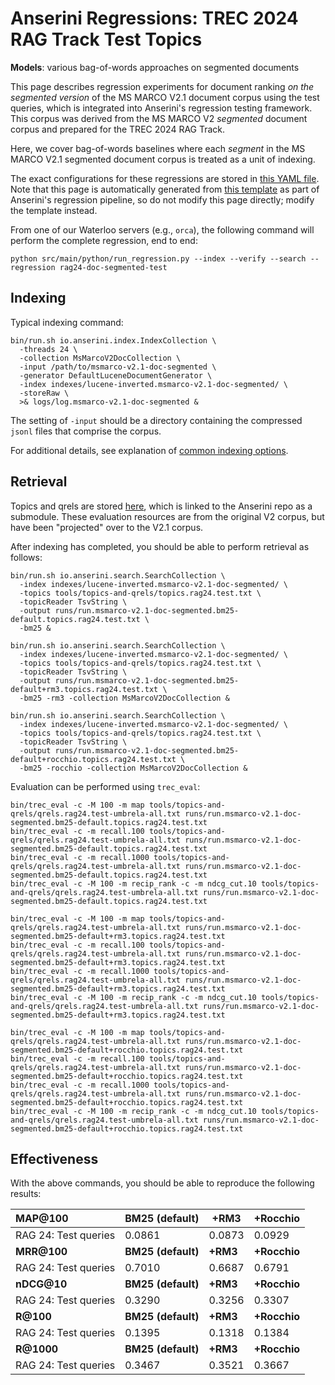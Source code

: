 # Anserini Regressions: TREC 2024 RAG Track Test Topics

**Models**: various bag-of-words approaches on segmented documents

This page describes regression experiments for document ranking _on the segmented version_ of the MS MARCO V2.1 document corpus using the test queries, which is integrated into Anserini's regression testing framework.
This corpus was derived from the MS MARCO V2 _segmented_ document corpus and prepared for the TREC 2024 RAG Track.

Here, we cover bag-of-words baselines where each _segment_ in the MS MARCO V2.1 segmented document corpus is treated as a unit of indexing.

The exact configurations for these regressions are stored in [this YAML file](../../src/main/resources/regression/rag24-doc-segmented-test.yaml).
Note that this page is automatically generated from [this template](../../src/main/resources/docgen/templates/rag24-doc-segmented-test.template) as part of Anserini's regression pipeline, so do not modify this page directly; modify the template instead.

From one of our Waterloo servers (e.g., `orca`), the following command will perform the complete regression, end to end:

```
python src/main/python/run_regression.py --index --verify --search --regression rag24-doc-segmented-test
```

## Indexing

Typical indexing command:

```
bin/run.sh io.anserini.index.IndexCollection \
  -threads 24 \
  -collection MsMarcoV2DocCollection \
  -input /path/to/msmarco-v2.1-doc-segmented \
  -generator DefaultLuceneDocumentGenerator \
  -index indexes/lucene-inverted.msmarco-v2.1-doc-segmented/ \
  -storeRaw \
  >& logs/log.msmarco-v2.1-doc-segmented &
```

The setting of `-input` should be a directory containing the compressed `jsonl` files that comprise the corpus.

For additional details, see explanation of [common indexing options](../../docs/common-indexing-options.md).

## Retrieval

Topics and qrels are stored [here](https://github.com/castorini/anserini-tools/tree/master/topics-and-qrels), which is linked to the Anserini repo as a submodule.
These evaluation resources are from the original V2 corpus, but have been "projected" over to the V2.1 corpus.

After indexing has completed, you should be able to perform retrieval as follows:

```
bin/run.sh io.anserini.search.SearchCollection \
  -index indexes/lucene-inverted.msmarco-v2.1-doc-segmented/ \
  -topics tools/topics-and-qrels/topics.rag24.test.txt \
  -topicReader TsvString \
  -output runs/run.msmarco-v2.1-doc-segmented.bm25-default.topics.rag24.test.txt \
  -bm25 &

bin/run.sh io.anserini.search.SearchCollection \
  -index indexes/lucene-inverted.msmarco-v2.1-doc-segmented/ \
  -topics tools/topics-and-qrels/topics.rag24.test.txt \
  -topicReader TsvString \
  -output runs/run.msmarco-v2.1-doc-segmented.bm25-default+rm3.topics.rag24.test.txt \
  -bm25 -rm3 -collection MsMarcoV2DocCollection &

bin/run.sh io.anserini.search.SearchCollection \
  -index indexes/lucene-inverted.msmarco-v2.1-doc-segmented/ \
  -topics tools/topics-and-qrels/topics.rag24.test.txt \
  -topicReader TsvString \
  -output runs/run.msmarco-v2.1-doc-segmented.bm25-default+rocchio.topics.rag24.test.txt \
  -bm25 -rocchio -collection MsMarcoV2DocCollection &
```

Evaluation can be performed using `trec_eval`:

```
bin/trec_eval -c -M 100 -m map tools/topics-and-qrels/qrels.rag24.test-umbrela-all.txt runs/run.msmarco-v2.1-doc-segmented.bm25-default.topics.rag24.test.txt
bin/trec_eval -c -m recall.100 tools/topics-and-qrels/qrels.rag24.test-umbrela-all.txt runs/run.msmarco-v2.1-doc-segmented.bm25-default.topics.rag24.test.txt
bin/trec_eval -c -m recall.1000 tools/topics-and-qrels/qrels.rag24.test-umbrela-all.txt runs/run.msmarco-v2.1-doc-segmented.bm25-default.topics.rag24.test.txt
bin/trec_eval -c -M 100 -m recip_rank -c -m ndcg_cut.10 tools/topics-and-qrels/qrels.rag24.test-umbrela-all.txt runs/run.msmarco-v2.1-doc-segmented.bm25-default.topics.rag24.test.txt

bin/trec_eval -c -M 100 -m map tools/topics-and-qrels/qrels.rag24.test-umbrela-all.txt runs/run.msmarco-v2.1-doc-segmented.bm25-default+rm3.topics.rag24.test.txt
bin/trec_eval -c -m recall.100 tools/topics-and-qrels/qrels.rag24.test-umbrela-all.txt runs/run.msmarco-v2.1-doc-segmented.bm25-default+rm3.topics.rag24.test.txt
bin/trec_eval -c -m recall.1000 tools/topics-and-qrels/qrels.rag24.test-umbrela-all.txt runs/run.msmarco-v2.1-doc-segmented.bm25-default+rm3.topics.rag24.test.txt
bin/trec_eval -c -M 100 -m recip_rank -c -m ndcg_cut.10 tools/topics-and-qrels/qrels.rag24.test-umbrela-all.txt runs/run.msmarco-v2.1-doc-segmented.bm25-default+rm3.topics.rag24.test.txt

bin/trec_eval -c -M 100 -m map tools/topics-and-qrels/qrels.rag24.test-umbrela-all.txt runs/run.msmarco-v2.1-doc-segmented.bm25-default+rocchio.topics.rag24.test.txt
bin/trec_eval -c -m recall.100 tools/topics-and-qrels/qrels.rag24.test-umbrela-all.txt runs/run.msmarco-v2.1-doc-segmented.bm25-default+rocchio.topics.rag24.test.txt
bin/trec_eval -c -m recall.1000 tools/topics-and-qrels/qrels.rag24.test-umbrela-all.txt runs/run.msmarco-v2.1-doc-segmented.bm25-default+rocchio.topics.rag24.test.txt
bin/trec_eval -c -M 100 -m recip_rank -c -m ndcg_cut.10 tools/topics-and-qrels/qrels.rag24.test-umbrela-all.txt runs/run.msmarco-v2.1-doc-segmented.bm25-default+rocchio.topics.rag24.test.txt
```

## Effectiveness

With the above commands, you should be able to reproduce the following results:

| **MAP@100**                                                                                                  | **BM25 (default)**| **+RM3**  | **+Rocchio**|
|:-------------------------------------------------------------------------------------------------------------|-----------|-----------|-----------|
| RAG 24: Test queries                                                                                         | 0.0861    | 0.0873    | 0.0929    |
| **MRR@100**                                                                                                  | **BM25 (default)**| **+RM3**  | **+Rocchio**|
| RAG 24: Test queries                                                                                         | 0.7010    | 0.6687    | 0.6791    |
| **nDCG@10**                                                                                                  | **BM25 (default)**| **+RM3**  | **+Rocchio**|
| RAG 24: Test queries                                                                                         | 0.3290    | 0.3256    | 0.3307    |
| **R@100**                                                                                                    | **BM25 (default)**| **+RM3**  | **+Rocchio**|
| RAG 24: Test queries                                                                                         | 0.1395    | 0.1318    | 0.1384    |
| **R@1000**                                                                                                   | **BM25 (default)**| **+RM3**  | **+Rocchio**|
| RAG 24: Test queries                                                                                         | 0.3467    | 0.3521    | 0.3667    |
